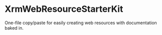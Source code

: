 # XrmWebResourceStarterKit
One-file copy/paste for easily creating web resources with documentation baked in.
